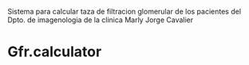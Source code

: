 Sistema para calcular taza de filtracion glomerular de los pacientes del Dpto. de imagenologia de la clinica Marly Jorge Cavalier
# Gfr.calculator
